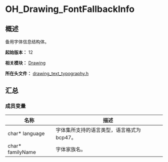 # OH_Drawing_FontFallbackInfo
<!--Kit: ArkGraphics 2D-->
<!--Subsystem: Graphics-->
<!--Owner: @oh_wangxk;@gmiao522;@Lem0nC-->
<!--SE: @liumingxiang-->
<!--TSE: @yhl0101-->
## 概述

备用字体信息结构体。

**起始版本：** 12

**相关模块：** [Drawing](capi-drawing.md)

**所在头文件：** [drawing_text_typography.h](capi-drawing-text-typography-h.md)

## 汇总

### 成员变量

| 名称             | 描述                                      |
| ---------------- | ----------------------------------------- |
| char* language   | 字体集所支持的语言类型，语言格式为bcp47。 |
| char* familyName | 字体家族名。                              |

